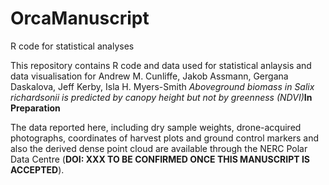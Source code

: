 # OrcaManuscript
R code for statistical analyses 

This repository contains R code and data used for statistical anlaysis and data visualisation for Andrew M. Cunliffe, Jakob Assmann, Gergana Daskalova, Jeff Kerby, Isla H. Myers-Smith _Aboveground biomass in Salix richardsonii is predicted by canopy height but not by greenness (NDVI)_**In Preparation**

The data reported here, including dry sample weights, drone-acquired photographs, coordinates of harvest plots and ground control markers and also the derived dense point cloud are available through the NERC Polar Data Centre (**DOI: XXX TO BE CONFIRMED ONCE THIS MANUSCRIPT IS ACCEPTED**).
